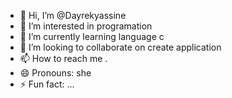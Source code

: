 - 👋 Hi, I’m @Dayrekyassine
- 👀 I’m interested in programation
- 🌱 I’m currently learning language c
- 💞️ I’m looking to collaborate on create application
- 📫 How to reach me     .
- 😄 Pronouns: she
- ⚡ Fun fact: ...

<!---
Dayrekyassine/Dayrekyassine is a ✨ special ✨ repository because its `README.md` (this file) appears on your GitHub profile.
You can click the Preview link to take a look at your changes.
--->
